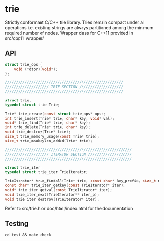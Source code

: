 # trie
Strictly conformant C/C++ trie library.
Tries remain compact under all operations i.e. existing strings are always partitioned among the minimum required number of nodes.
Wrapper class for C++11 provided in src/cpp11_wrapper/


## API

~~~c
struct trie_ops {
	void (*dtor)(void*);
};

//////////////////////////////////////////////////////
//////////////////// TRIE SECTION ////////////////////
//////////////////////////////////////////////////////

struct trie;
typedef struct trie Trie;

Trie* trie_create(const struct trie_ops* ops);
int trie_insert(Trie* trie, char* key, void* val);
void* trie_find(Trie* trie, char* key);
int trie_delete(Trie* trie, char* key);
void trie_destroy(Trie* trie);
size_t trie_memory_usage(const Trie* trie);
size_t trie_maxkeylen_added(Trie* trie);

//////////////////////////////////////////////////////////
//////////////////// ITERATOR SECTION ////////////////////
//////////////////////////////////////////////////////////

struct trie_iter;
typedef struct trie_iter TrieIterator;

TrieIterator* trie_findall(Trie* trie, const char* key_prefix, size_t max_len);
const char* trie_iter_getkey(const TrieIterator* iter);
void* trie_iter_getval(const TrieIterator* iter);
void trie_iter_next(TrieIterator** iter_p);
void trie_iter_destroy(TrieIterator* iter);
~~~
Refer to src/trie.h or doc/html/index.html for the documentation


## Testing
`cd test && make check`
